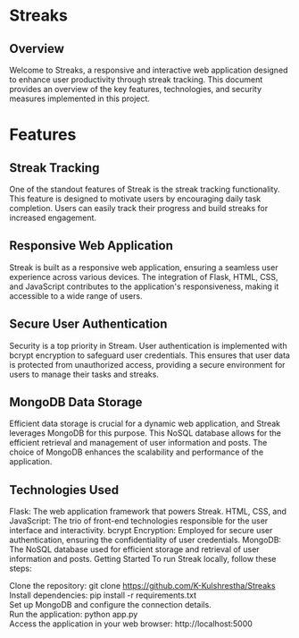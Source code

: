 # Streaks
<h2>Overview</h2>
Welcome to Streaks, a responsive and interactive web application designed to enhance user productivity through streak tracking. This document provides an overview of the key features, technologies, and security measures implemented in this project.

<h1>Features</h1>
<h2>Streak Tracking</h2>
One of the standout features of Streak is the streak tracking functionality. This feature is designed to motivate users by encouraging daily task completion. Users can easily track their progress and build streaks for increased engagement.

<h2>Responsive Web Application</h2>
Streak is built as a responsive web application, ensuring a seamless user experience across various devices. The integration of Flask, HTML, CSS, and JavaScript contributes to the application's responsiveness, making it accessible to a wide range of users.

<h2>Secure User Authentication</h2>
Security is a top priority in Stream. User authentication is implemented with bcrypt encryption to safeguard user credentials. This ensures that user data is protected from unauthorized access, providing a secure environment for users to manage their tasks and streaks.

<h2>MongoDB Data Storage</h2>
Efficient data storage is crucial for a dynamic web application, and Streak leverages MongoDB for this purpose. This NoSQL database allows for the efficient retrieval and management of user information and posts. The choice of MongoDB enhances the scalability and performance of the application.

<h2>Technologies Used</h2>
Flask: The web application framework that powers Streak.
HTML, CSS, and JavaScript: The trio of front-end technologies responsible for the user interface and interactivity.
bcrypt Encryption: Employed for secure user authentication, ensuring the confidentiality of user credentials.
MongoDB: The NoSQL database used for efficient storage and retrieval of user information and posts.
Getting Started
To run Streak locally, follow these steps:

Clone the repository: git clone https://github.com/K-Kulshrestha/Streaks
<br>
Install dependencies: pip install -r requirements.txt
<br>
Set up MongoDB and configure the connection details.
<br>
Run the application: python app.py
<br>
Access the application in your web browser: http://localhost:5000
